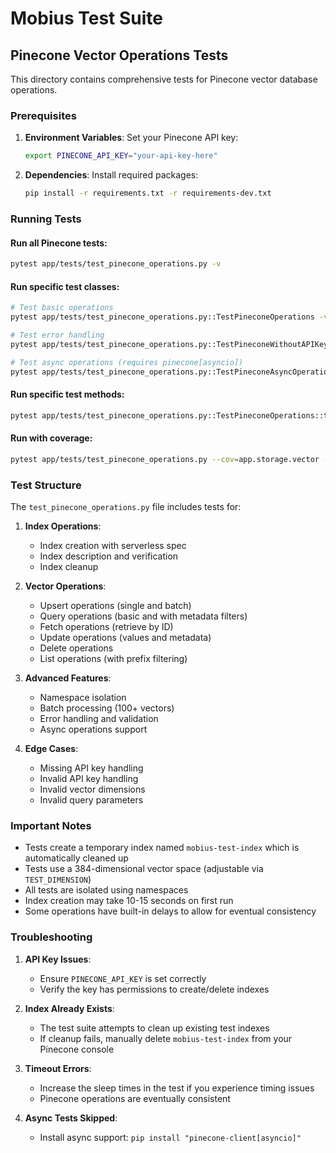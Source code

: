 # Mobius Test Suite

## Pinecone Vector Operations Tests

This directory contains comprehensive tests for Pinecone vector database
operations.

### Prerequisites

1. **Environment Variables**: Set your Pinecone API key:

   ```bash
   export PINECONE_API_KEY="your-api-key-here"
   ```

2. **Dependencies**: Install required packages:
   ```bash
   pip install -r requirements.txt -r requirements-dev.txt
   ```

### Running Tests

#### Run all Pinecone tests:

```bash
pytest app/tests/test_pinecone_operations.py -v
```

#### Run specific test classes:

```bash
# Test basic operations
pytest app/tests/test_pinecone_operations.py::TestPineconeOperations -v

# Test error handling
pytest app/tests/test_pinecone_operations.py::TestPineconeWithoutAPIKey -v

# Test async operations (requires pinecone[asyncio])
pytest app/tests/test_pinecone_operations.py::TestPineconeAsyncOperations -v
```

#### Run specific test methods:

```bash
pytest app/tests/test_pinecone_operations.py::TestPineconeOperations::test_upsert_operations -v
```

#### Run with coverage:

```bash
pytest app/tests/test_pinecone_operations.py --cov=app.storage.vector --cov-report=html
```

### Test Structure

The `test_pinecone_operations.py` file includes tests for:

1. **Index Operations**:
   - Index creation with serverless spec
   - Index description and verification
   - Index cleanup

2. **Vector Operations**:
   - Upsert operations (single and batch)
   - Query operations (basic and with metadata filters)
   - Fetch operations (retrieve by ID)
   - Update operations (values and metadata)
   - Delete operations
   - List operations (with prefix filtering)

3. **Advanced Features**:
   - Namespace isolation
   - Batch processing (100+ vectors)
   - Error handling and validation
   - Async operations support

4. **Edge Cases**:
   - Missing API key handling
   - Invalid API key handling
   - Invalid vector dimensions
   - Invalid query parameters

### Important Notes

- Tests create a temporary index named `mobius-test-index` which is
  automatically cleaned up
- Tests use a 384-dimensional vector space (adjustable via `TEST_DIMENSION`)
- All tests are isolated using namespaces
- Index creation may take 10-15 seconds on first run
- Some operations have built-in delays to allow for eventual consistency

### Troubleshooting

1. **API Key Issues**:
   - Ensure `PINECONE_API_KEY` is set correctly
   - Verify the key has permissions to create/delete indexes

2. **Index Already Exists**:
   - The test suite attempts to clean up existing test indexes
   - If cleanup fails, manually delete `mobius-test-index` from your Pinecone
     console

3. **Timeout Errors**:
   - Increase the sleep times in the test if you experience timing issues
   - Pinecone operations are eventually consistent

4. **Async Tests Skipped**:
   - Install async support: `pip install "pinecone-client[asyncio]"`
